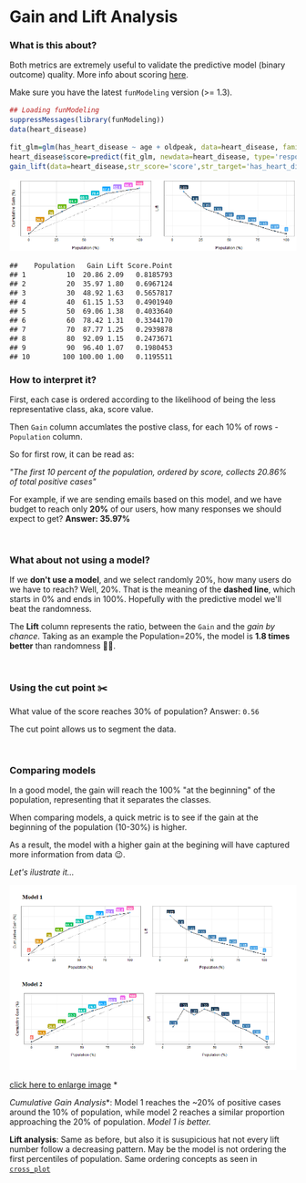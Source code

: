 Gain and Lift Analysis
====

### What is this about?

Both metrics are extremely useful to validate the predictive model (binary outcome) quality. More info about scoring <a href="http://livebook.datascienceheroes.com/scoring/scoring.html">here</a>.



Make sure you have the latest `funModeling` version (>= 1.3).


```r
## Loading funModeling
suppressMessages(library(funModeling)) 
data(heart_disease)
```


```r
fit_glm=glm(has_heart_disease ~ age + oldpeak, data=heart_disease, family = binomial)
heart_disease$score=predict(fit_glm, newdata=heart_disease, type='response')
gain_lift(data=heart_disease,str_score='score',str_target='has_heart_disease')
```

![plot of chunk unnamed-chunk-2](figure/unnamed-chunk-2-1.png)

```
##    Population   Gain Lift Score.Point
## 1          10  20.86 2.09   0.8185793
## 2          20  35.97 1.80   0.6967124
## 3          30  48.92 1.63   0.5657817
## 4          40  61.15 1.53   0.4901940
## 5          50  69.06 1.38   0.4033640
## 6          60  78.42 1.31   0.3344170
## 7          70  87.77 1.25   0.2939878
## 8          80  92.09 1.15   0.2473671
## 9          90  96.40 1.07   0.1980453
## 10        100 100.00 1.00   0.1195511
```

### How to interpret it?

First, each case is ordered according to the likelihood of being the less representative class, aka, score value.

Then `Gain` column accumlates the postive class, for each 10% of rows - `Population` column.

So for first row, it can be read as:

_"The first 10 percent of the population, ordered by score, collects 20.86% of total positive cases"_

For example, if we are sending emails based on this model, and we have budget to reach only **20%** of our users, how many responses we should expect to get?  **Answer: 35.97%**

<br>

### What about not using a model?

If we **don't use a model**, and we select randomly 20%, how many users do we have to reach? Well, 20%. That is the meaning of the **dashed line**, which starts in 0% and ends in 100%. Hopefully with the predictive model we'll beat the randomness.


The **Lift** column represents the ratio, between the `Gain` and the _gain by chance_. Taking as an example the Population=20%, the model is **1.8 times better** than randomness :muscle:💪.

<br>

### Using the cut point :scissors:

What value of the score reaches 30% of population? 
Answer: `0.56`

The cut point allows us to segment the data.



<br>

### Comparing models

In a good model, the gain will reach the 100% "at the beginning" of the population, representing that it separates the classes.

When comparing models, a quick metric is to see if the gain at the beginning of the population (10-30%) is higher.  

As a result, the model with a higher gain at the begining will have captured more information from data :wink:.

_Let's ilustrate it..._

<img src='model_comparison.png' width='560px'> 


<a href="http://livebook.datascienceheroes.com/model_performance/model_comparison.png">click here to enlarge image</a> 
*<br>


*Cumulative Gain Analysis**: Model 1 reaches the ~20% of positive cases around the 10% of population, while model 2 reaches a similar proportion approaching the 20% of population. _Model 1 is better._

**Lift analysis**: Same as before, but also it is susupicious hat not every lift number follow a decreasing pattern. May be the model is not ordering the first percentiles of population.
 Same ordering concepts as seen in <a href="http://livebook.datascienceheroes.com/selecting_best_variables/cross_plot.html">`cross_plot`</a>

